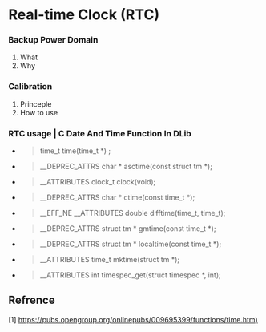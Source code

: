 # Real-time Clock (RTC)

### Backup Power Domain
1. What 
2. Why
    
### Calibration
   1. Princeple
   2. How to use
    
### RTC usage | C Date And Time Function In DLib
  - >time_t time(time_t *) ;    
  - >__DEPREC_ATTRS char *          asctime(const struct tm *);    
  - > __ATTRIBUTES   clock_t         clock(void);    
  - >__DEPREC_ATTRS char *          ctime(const time_t *);    
  - >__EFF_NE __ATTRIBUTES double   difftime(time_t, time_t);    
  - >__DEPREC_ATTRS struct tm *     gmtime(const time_t *);    
  - >__DEPREC_ATTRS struct tm *     localtime(const time_t *);    
  - > __ATTRIBUTES   time_t          mktime(struct tm *);    
  - >__ATTRIBUTES   int             timespec_get(struct timespec *, int);       



## Refrence
[1] [https://pubs.opengroup.org/onlinepubs/009695399/functions/time.htm)](https://pubs.opengroup.org/onlinepubs/009695399/functions/time.htm)



